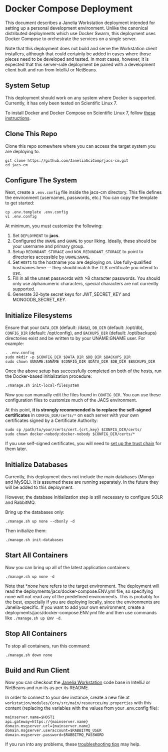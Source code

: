 # Docker Compose Deployment

This document describes a Janelia Workstation deployment intended for setting up a personal development environment. Unlike the canonical distributed deployments which use Docker Swarm, this deployment uses Docker Compose to orchestrate the services on a single server.

Note that this deployment does not build and serve the Workstation client installers, although that could certainly be added in cases where those pieces need to be developed and tested. In most cases, however, it is expected that this server-side deployment be paired with a development client built and run from IntelliJ or NetBeans.


## System Setup

This deployment should work on any system where Docker is supported. Currently, it has only been tested on Scientific Linux 7.

To install Docker and Docker Compose on Scientific Linux 7, follow [these instructions](InstallingDockerSL7.md).


## Clone This Repo

Clone this repo somewhere where you can access the target system you are deploying to.

```
git clone https://github.com/JaneliaSciComp/jacs-cm.git
cd jacs-cm
```


## Configure The System

Next, create a `.env.config` file inside the jacs-cm directory. This file defines the environment (usernames, passwords, etc.) You can copy the template to get started:
```
cp .env.template .env.config
vi .env.config
```

At minimum, you must customize the following:
1. Set `DEPLOYMENT` to **jacs**.
2. Configured the `UNAME` and `GNAME` to your liking. Ideally, these should be your username and primary group.
3. Setup `REDUNDANT_STORAGE` and `NON_REDUNDANT_STORAGE` to point to directories accessible by `UNAME`:`GNAME`.
4. Set `HOST1` to the hostname you are deploying on. Use fully-qualified hostnames here -- they should match the TLS certificate you intend to use.
5. Fill in all the unset passwords with >8 character passwords. You should only use alphanumeric characters, special characters are not currently supported.
6. Generate 32-byte secret keys for JWT_SECRET_KEY and MONGODB_SECRET_KEY.


## Initialize Filesystems

Ensure that your `DATA_DIR` (default: /data), `DB_DIR` (default: /opt/db), `CONFIG_DIR` (default: /opt/config), and `BACKUPS_DIR` (default: /opt/backups) directories exist and be written to by your UNAME:GNAME user. For example:

```
. .env.config
sudo mkdir -p $CONFIG_DIR $DATA_DIR $DB_DIR $BACKUPS_DIR
sudo chown $UNAME:$GNAME $CONFIG_DIR $DATA_DIR $DB_DIR $BACKUPS_DIR
```

Once the above setup has successfully completed on both of the hosts, run the Docker-based initialization procedure:
```
./manage.sh init-local-filesystem
```

Now you can manually edit the files found in `CONFIG_DIR`. You can use these configuration files to customize much of the JACS environment.

At this point, **it is strongly recommended is to replace the self-signed certificates** in `CONFIG_DIR/certs/*` on each server with your own certificates signed by a Certificate Authority:
```
sudo cp /path/to/your/certs/cert.{crt,key} $CONFIG_DIR/certs/
sudo chown docker-nobody:docker-nobody $CONFIG_DIR/certs/*
```
If you use self-signed certificates, you will need to [set up the trust chain](SelfSignedCerts.md) for them later.


## Initialize Databases

Currently, this deployment does not include the main databases (Mongo and MySQL). It is assumed these are running separately. In the future they will be added to this deployment.

However, the database initialization step is still necessary to configure SOLR and RabbitMQ.

Bring up the databases only:
```
./manage.sh up none --dbonly -d
```

Then initialize them:
```
./manage.sh init-databases
```


## Start All Containers

Now you can bring up all of the latest application containers:
```
./manage.sh up none -d
```

Note that **none* here refers to the target environment. The deployment will read the deployments/jacs/docker-compose.ENV.yml file, so specifying none will not read any of the predefined environments. This is probably for the best, expecially if you are deploying locally, since the environments are Janelia-specific. If you want to add your own environment, create a deployments/jacs/docker-compose.ENV.yml file and then use commands like `./manage.sh up ENV -d`.


## Stop All Containers

To stop all containers, run this command:
```
./manage.sh down none
```


## Build and Run Client

Now you can checkout the [Janelia Workstation](https://github.com/JaneliaSciComp/workstation) code base in IntelliJ or NetBeans and run its as per its README.

In order to connect to your dev instance, create a new file at `workstation/modules/Core/src/main/resources/my.properties` with this content (replacing the variables with the values from your .env.config file):
```
mainserver.name=$HOST1
api.gateway=https://{mainserver.name}
domain.msgserver.url={mainserver.name}
domain.msgserver.useraccount=$RABBITMQ_USER
domain.msgserver.password=$RABBITMQ_PASSWORD
```

If you run into any problems, these [troubleshooting tips](Troubleshooting.md) may help.


